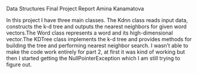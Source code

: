 Data Structures Final Project Report 
Amina Kanamatova 

In this project I have three main classes. The Kdnn class reads input data, constructs the k-d tree and outputs the nearest neighbors for given word vectors.The Word class represents a word and its high-dimensional vector.The KDTree class implements the k-d tree  and provides methods for building the tree and performing nearest neighbor search.
I wasn’t able to make the code work entirely for part 2, at first it was kind of working but then I started getting the NullPointerException which I am still trying to figure out. 
